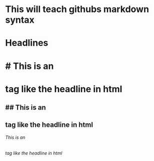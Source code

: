 # This will teach githubs markdown syntax

# Headlines

# # This is an <h1> tag like the headline in html
## ## This is an <h2> tag like the headline in html
###### This is an <h6> tag like the headline in html


 
